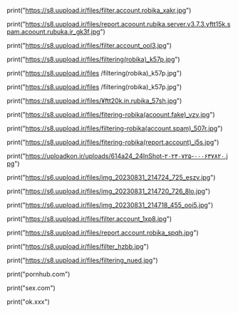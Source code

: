 print("https://s8.uupload.ir/files/filter.account.robika_xakr.jpg")

print("https://s8.uupload.ir/files/report.acoount.rubika.server.v3.7.3.yftt15k.spam.acoount.rubuka.ir_gk3f.jpg")

print("https://s8.uupload.ir/files/filter.account_ool3.jpg")

print("https://s8.uupload.ir/files/filtering(robika)_k57p.jpg")

print("https://s8.uupload.ir/files
/filtering(robika)_k57p.jpg")

print("https://s8.uupload.ir/files
/filtering(robika)_k57p.jpg")

print("https://s8.uupload.ir/files/¥ftt20k.in.rubika_57sh.jpg")

print("https://s8.uupload.ir/files/fitering-robika(acoount.fake)_vzv.jpg")

print("https://s8.uupload.ir/files/filtering-robika(account.spam)_507r.jpg")

print("https://s8.uupload.ir/files/fitering-robika(report.account)_i5s.jpg")

print("https://uploadkon.ir/uploads/614a24_24InShot-۲۰۲۴۰۷۲۵-۰۰۰۶۳۷۸۲۰.jpg")

print("https://s6.uupload.ir/files/img_20230831_214724_725_eszv.jpg")

print("https://s6.uupload.ir/files/img_20230831_214720_726_8lo.jpg")

print("https://s6.uupload.ir/files/img_20230831_214718_455_ooi5.jpg")

print("https://s8.uupload.ir/files/filter.account_1xp8.jpg")

print("https://s8.uupload.ir/files/report.account.robika_spqh.jpg")

print("https://s8.uupload.ir/files/filter_hzbb.jpg")

print("https://s8.uupload.ir/files/filtering_nued.jpg")

print("pornhub.com")

print("sex.com")

print("ok.xxx")


